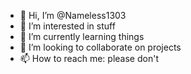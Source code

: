 - 👋 Hi, I’m @Nameless1303
- 👀 I’m interested in stuff
- 🌱 I’m currently learning things
- 💞️ I’m looking to collaborate on projects
- 📫 How to reach me: please don't

<!---
Nameless1303/Nameless1303 is a ✨ special ✨ repository because its `README.md` (this file) appears on your GitHub profile.
You can click the Preview link to take a look at your changes.
--->
